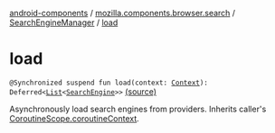 [android-components](../../index.md) / [mozilla.components.browser.search](../index.md) / [SearchEngineManager](index.md) / [load](./load.md)

# load

`@Synchronized suspend fun load(context: `[`Context`](https://developer.android.com/reference/android/content/Context.html)`): Deferred<`[`List`](https://kotlinlang.org/api/latest/jvm/stdlib/kotlin.collections/-list/index.html)`<`[`SearchEngine`](../-search-engine/index.md)`>>` [(source)](https://github.com/mozilla-mobile/android-components/blob/master/components/browser/search/src/main/java/mozilla/components/browser/search/SearchEngineManager.kt#L36)

Asynchronously load search engines from providers. Inherits caller's [CoroutineScope.coroutineContext](#).

